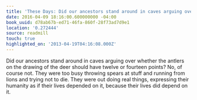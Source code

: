 ```yaml
---
title: 'These Days: Did our ancestors stand around in caves arguing over whether…'
date: 2016-04-09 18:16:00.600000000 -04:00
book_uuid: d78ab67b-ed71-46fa-860f-28f73ad7d9e1
location: '0.272444'
source: readmill
touch: true
highlighted_on: '2013-04-19T04:16:08.000Z'
---
```


Did our ancestors stand around in caves arguing over whether the antlers on the drawing of the deer should have twelve or fourteen points? No, of course not. They were too busy throwing spears at stuff and running from lions and trying not to die. They were out doing real things, expressing their humanity as if their lives depended on it, because their lives did depend on it.